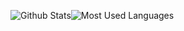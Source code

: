 
![Github Stats](https://github-readme-stats.vercel.app/api?username=zhuominlooper&show_icons=true&theme=dark&count_private=true)![Most Used Languages](https://github-readme-stats.vercel.app/api/top-langs/?username=zhuominlooper) 

